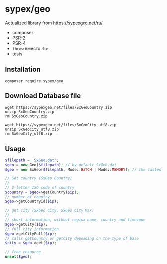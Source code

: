 # sypex/geo

Actualized library from <https://sypexgeo.net/ru/>.

- composer
- PSR-2
- PSR-4
- `throw` вместо `die`
- tests

## Installation

```
composer require sypex/geo
```

## Download Database file


```shell
wget https://sypexgeo.net/files/SxGeoCountry.zip
unzip SxGeoCountry.zip
rm SxGeoCountry.zip

wget https://sypexgeo.net/files/SxGeoCity_utf8.zip
unzip SxGeoCity_utf8.zip
rm SxGeoCity_utf8.zip
```

## Usage

```php
$filepath = 'SxGeo.dat';
$geo = new Geo($filepath); // by default SxGeo.dat
$geo = new SxGeo($filepath, Mode::BATCH | Mode::MEMORY); // the fastest way

// Get country (SxGeo Country)
//
// 2-letter ISO code of country
$country = $geo->getCountry($ip);
// number of country
$geo->getCountryId($ip);

// get city (SxGeo City, SxGeo City Max)
//
// short information, without region name, country and timezone
$geo->getCity($ip);
// full city information
$geo->getCityFull($ip);
// calls getCountry or getCity depending on the type of base
$city = $geo->get($ip);

// free resource
unset($geo);
```
